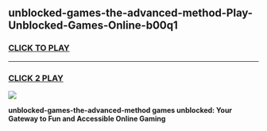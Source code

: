 
## unblocked-games-the-advanced-method-Play-Unblocked-Games-Online-b00q1
<h3>
<a href="https://premium76.site?title=unblocked-games-the-advanced-method&ref=25A">CLICK TO PLAY</a></h3>
<hr>

<h3>
<a href="https://premium76.site?title=unblocked-games-the-advanced-method&ref=25A">CLICK 2 PLAY</a>
  
</h3>

<a href="https://premium76.site?title=unblocked-games-the-advanced-method&ref=25A"><img src="https://clearcache.store/games.png"></a>


**unblocked-games-the-advanced-method games unblocked: Your Gateway to Fun and Accessible Online Gaming**

